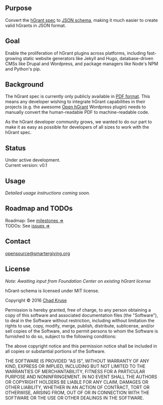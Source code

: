 ## Purpose  
Convert the [hGrant spec](http://foundationcenter.org/grantmakers/hgrant.html) to [JSON schema](http://json-schema.org/), making it much easier to create valid hGrants in JSON format.   

## Goal  
Enable the proliferation of hGrant plugins across platforms, including fast-growing static website generators like Jekyll and Hugo, database-driven CMSs like Drupal and Wordpress, and package managers like Node's NPM and Python's pip.     

## Background  
The hGrant spec is currently only publicly available in [PDF format](http://foundationcenter.org/grantmakers/hgrant.html). This means any developer wishing to integrate hGrant capabilities in their projects (e.g. the awesome [Open hGrant](http://openhgrant.org/) Wordpress plugin) needs to manually convert the human-readable PDF to machine-readable code.   

As the hGrant developer community grows, we wanted to do our part to make it as easy as possible for developers of all sizes to work with the hGrant spec.  

## Status  
Under active development.  
Current version: v0.1  

## Usage  
*Detailed usage instructions coming soon.*   

## Roadmap and TODOs  
Roadmap: See [milestones =>](https://github.com/smartergiving/hgrant-json/milestones)  
TODOs: See [issues =>](https://github.com/smartergiving/hgrant-json/issues)

## Contact  
[opensource@smartergiving.org](mailto:opensource@smartergiving.org)  

## License  
*Note: Awaiting input from Foundation Center on existing hGrant license*  

hGrant-schema is licensed under MIT license.

Copyright &copy; 2016 [Chad Kruse](http://www.chadkruse.com)

Permission is hereby granted, free of charge, to any person obtaining a copy of
this software and associated documentation files (the "Software"), to deal in
the Software without restriction, including without limitation the rights to
use, copy, modify, merge, publish, distribute, sublicense, and/or sell copies
of the Software, and to permit persons to whom the Software is furnished to do
so, subject to the following conditions:

The above copyright notice and this permission notice shall be included in all
copies or substantial portions of the Software.

THE SOFTWARE IS PROVIDED "AS IS", WITHOUT WARRANTY OF ANY KIND, EXPRESS OR
IMPLIED, INCLUDING BUT NOT LIMITED TO THE WARRANTIES OF MERCHANTABILITY,
FITNESS FOR A PARTICULAR PURPOSE AND NONINFRINGEMENT. IN NO EVENT SHALL THE
AUTHORS OR COPYRIGHT HOLDERS BE LIABLE FOR ANY CLAIM, DAMAGES OR OTHER
LIABILITY, WHETHER IN AN ACTION OF CONTRACT, TORT OR OTHERWISE, ARISING FROM,
OUT OF OR IN CONNECTION WITH THE SOFTWARE OR THE USE OR OTHER DEALINGS IN THE
SOFTWARE.
